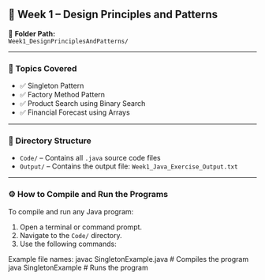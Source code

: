 ## 📅 Week 1 – Design Principles and Patterns

📁 **Folder Path:**  
`Week1_DesignPrinciplesAndPatterns/`

---

### 🧩 Topics Covered

- ✅ Singleton Pattern  
- ✅ Factory Method Pattern  
- ✅ Product Search using Binary Search  
- ✅ Financial Forecast using Arrays

---

### 📂 Directory Structure

- `Code/` – Contains all `.java` source code files  
- `Output/` – Contains the output file: `Week1_Java_Exercise_Output.txt`

---

### ⚙️ How to Compile and Run the Programs

To compile and run any Java program:

1. Open a terminal or command prompt.
2. Navigate to the `Code/` directory.
3. Use the following commands:

Example file names:
javac SingletonExample.java   # Compiles the program
java SingletonExample         # Runs the program
